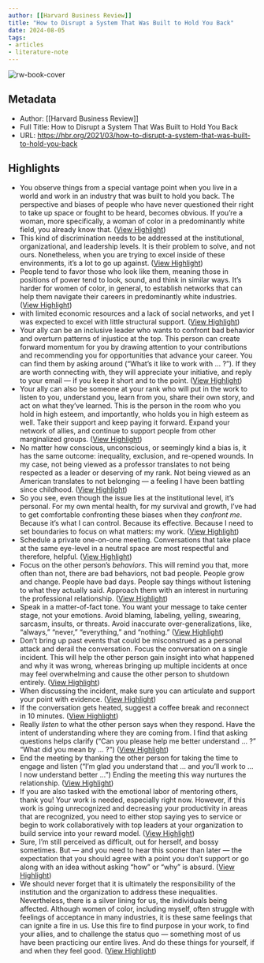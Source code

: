 ```yaml
---
author: [[Harvard Business Review]]
title: "How to Disrupt a System That Was Built to Hold You Back"
date: 2024-08-05
tags: 
- articles
- literature-note
---
```

![rw-book-cover](https://hbr.org/resources/images/article_assets/2021/02/AFeb21_26_MinjiMoon.jpg)

## Metadata
- Author: [[Harvard Business Review]]
- Full Title: How to Disrupt a System That Was Built to Hold You Back
- URL: https://hbr.org/2021/03/how-to-disrupt-a-system-that-was-built-to-hold-you-back

## Highlights
- You observe things from a special vantage point when you live in a world and work in an industry that was built to hold you back. The perspective and biases of people who have never questioned their right to take up space or fought to be heard, becomes obvious. If you’re a woman, more specifically, a woman of color in a predominantly white field, you already know that. ([View Highlight](https://read.readwise.io/read/01j4fqmmc17spxs31jq3szt9c9))
- This kind of discrimination needs to be addressed at the institutional, organizational, and leadership levels. It is their problem to solve, and not ours. Nonetheless, when you are trying to excel inside of these environments, it’s a lot to go up against. ([View Highlight](https://read.readwise.io/read/01j4fqn6721k8nfe0qzh7ssk1g))
- People tend to favor those who look like them, meaning those in positions of power tend to look, sound, and think in similar ways. It’s harder for women of color, in general, to establish networks that can help them navigate their careers in predominantly white industries. ([View Highlight](https://read.readwise.io/read/01j4fqnqrrf16rv8319bek9v5h))
- with limited economic resources and a lack of social networks, and yet I was expected to excel with little structural support. ([View Highlight](https://read.readwise.io/read/01j4fqpv0v83571ryxme915t67))
- Your ally can be an inclusive leader who wants to confront bad behavior and overturn patterns of injustice at the top. This person can create forward momentum for you by drawing attention to your contributions and recommending you for opportunities that advance your career. You can find them by asking around (“What’s it like to work with … ?”). If they are worth connecting with, they will appreciate your initiative, and reply to your email — if you keep it short and to the point. ([View Highlight](https://read.readwise.io/read/01j4fqsxjdpf1f75gdy32n4snn))
- Your ally can also be someone at your rank who will put in the work to listen to you, understand you, learn from you, share their own story, and act on what they’ve learned. This is the person in the room who you hold in high esteem, and importantly, who holds you in high esteem as well. Take their support and keep paying it forward. Expand your network of allies, and continue to support people from other marginalized groups. ([View Highlight](https://read.readwise.io/read/01j4fqtj5y0sgb2emfk4pk5rw6))
- No matter how conscious, unconscious, or seemingly kind a bias is, it has the same outcome: inequality, exclusion, and re-opened wounds. In my case, not being viewed as a professor translates to not being respected as a leader or deserving of my rank. Not being viewed as an American translates to not belonging — a feeling I have been battling since childhood. ([View Highlight](https://read.readwise.io/read/01j4frsg4159ath2qqmjvmzqje))
- So you see, even though the issue lies at the institutional level, it’s personal. For my own mental health, for my survival and growth, I’ve had to get comfortable confronting these biases when they *confront me*. Because it’s what I can control. Because its effective. Because I need to set boundaries to focus on what matters: my work. ([View Highlight](https://read.readwise.io/read/01j4frwb6nhfb992szef9chwa7))
- Schedule a private one-on-one meeting. Conversations that take place at the same eye-level in a neutral space are most respectful and therefore, helpful. ([View Highlight](https://read.readwise.io/read/01j4frzpxpjnhx9p9sddfbcabr))
- Focus on the other person’s *behaviors*. This will remind you that, more often than not, there are bad behaviors, not bad people. People grow and change. People have bad days. People say things without listening to what they actually said. Approach them with an interest in nurturing the professional relationship. ([View Highlight](https://read.readwise.io/read/01j4frzrjd6zvsjp6km9nrc5ez))
- Speak in a matter-of-fact tone. You want your message to take center stage, not your emotions. Avoid blaming, labeling, yelling, swearing, sarcasm, insults, or threats. Avoid inaccurate over-generalizations, like, “always,” “never,” “everything,” and “nothing.” ([View Highlight](https://read.readwise.io/read/01j4frzxnvq76m9d9ccp20rwhc))
- Don’t bring up past events that could be misconstrued as a personal attack and derail the conversation. Focus the conversation on a single incident. This will help the other person gain insight into what happened and why it was wrong, whereas bringing up multiple incidents at once may feel overwhelming and cause the other person to shutdown entirely. ([View Highlight](https://read.readwise.io/read/01j4fs00j8jx2kt6hbkq0tpepr))
- When discussing the incident, make sure you can articulate and support your point with evidence. ([View Highlight](https://read.readwise.io/read/01j4fs02a5jn5jrmedba3gmrb9))
- If the conversation gets heated, suggest a coffee break and reconnect in 10 minutes. ([View Highlight](https://read.readwise.io/read/01j4fs054zcadpk94z619p0p31))
- Really *listen* to what the other person says when they respond. Have the intent of understanding where they are coming from. I find that asking questions helps clarify (“Can you please help me better understand … ?” “What did you mean by … ?”) ([View Highlight](https://read.readwise.io/read/01j4fs06t214wgk771hdcx7n3h))
- End the meeting by thanking the other person for taking the time to engage and listen (“I’m glad you understand that … and you’ll work to … I now understand better …”) Ending the meeting this way nurtures the relationship. ([View Highlight](https://read.readwise.io/read/01j4fs08a8dngcc39kpkt5p4c8))
- If you are also tasked with the emotional labor of mentoring others, thank you! Your work is needed, especially right now. However, if this work is going unrecognized and decreasing your productivity in areas that are recognized, you need to either stop saying yes to service or begin to work collaboratively with top leaders at your organization to build service into your reward model. ([View Highlight](https://read.readwise.io/read/01j4fs4tq1a7pe4sy63vy8130p))
- Sure, I’m still perceived as difficult, out for herself, and bossy sometimes. But — and you need to hear this sooner than later — the expectation that you should agree with a point you don’t support or go along with an idea without asking “how” or “why” is absurd. ([View Highlight](https://read.readwise.io/read/01j4fscs45h18y7y5t8c4smcs4))
- We should never forget that it is ultimately the responsibility of the institution and the organization to address these inequalities. Nevertheless, there is a silver lining for us, the individuals being affected. Although women of color, including myself, often struggle with feelings of acceptance in many industries, it is these same feelings that can ignite a fire in us. Use this fire to find purpose in your work, to find your allies, and to challenge the status quo — something most of us have been practicing our entire lives. And do these things for yourself, if and when they feel good. ([View Highlight](https://read.readwise.io/read/01j4fsdjtj3mmxce52ftm54thr))
